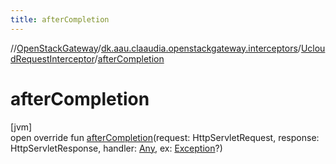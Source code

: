 ```yaml
---
title: afterCompletion
---
```

//[OpenStackGateway](../../../index.html)/[dk.aau.claaudia.openstackgateway.interceptors](../index.html)/[UcloudRequestInterceptor](index.html)/[afterCompletion](after-completion.html)



# afterCompletion



[jvm]\
open override fun [afterCompletion](after-completion.html)(request: HttpServletRequest, response: HttpServletResponse, handler: [Any](https://kotlinlang.org/api/latest/jvm/stdlib/kotlin/-any/index.html), ex: [Exception](https://kotlinlang.org/api/latest/jvm/stdlib/kotlin/-exception/index.html)?)




